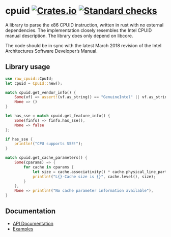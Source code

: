 # cpuid [![Crates.io](https://img.shields.io/crates/v/raw_cpuid.svg)](https://crates.io/crates/raw-cpuid) [![Standard checks](https://github.com/gz/rust-cpuid/actions/workflows/standard.yml/badge.svg)](https://github.com/gz/rust-cpuid/actions/workflows/standard.yml)

A library to parse the x86 CPUID instruction, written in rust with no external dependencies. The implementation closely resembles the Intel CPUID manual description. The library does only depend on libcore.

The code should be in sync with the latest March 2018 revision of the Intel Architectures Software Developer’s Manual.

## Library usage

```rust
use raw_cpuid::CpuId;
let cpuid = CpuId::new();

match cpuid.get_vendor_info() {
    Some(vf) => assert!(vf.as_string() == "GenuineIntel" || vf.as_string() == "AuthenticAMD"),
    None => ()
}

let has_sse = match cpuid.get_feature_info() {
    Some(finfo) => finfo.has_sse(),
    None => false
};

if has_sse {
    println!("CPU supports SSE!");
}

match cpuid.get_cache_parameters() {
    Some(cparams) => {
        for cache in cparams {
            let size = cache.associativity() * cache.physical_line_partitions() * cache.coherency_line_size() * cache.sets();
            println!("L{}-Cache size is {}", cache.level(), size);
        }
    },
    None => println!("No cache parameter information available"),
}
```

## Documentation

* [API Documentation](https://docs.rs/raw-cpuid/)
* [Examples](https://github.com/gz/rust-cpuid/tree/master/examples)
